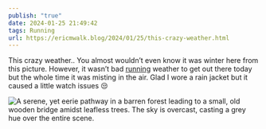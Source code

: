```yaml
---
publish: "true"
date: 2024-01-25 21:49:42
tags: Running
url: https://ericmwalk.blog/2024/01/25/this-crazy-weather.html
---
```


This crazy weather.. You almost wouldn’t even know it was winter here from this picture. However, it wasn’t bad [running](https://strava.com/activities/10628956808) weather to get out there today but the whole time it was misting in the air. Glad I wore a rain jacket but it caused a little watch issues 😒

![A serene, yet eerie pathway in a barren forest leading to a small, old wooden bridge amidst leafless trees. The sky is overcast, casting a grey hue over the entire scene.](https://ericmwalk.blog/uploads/2024/img-7647.jpeg)